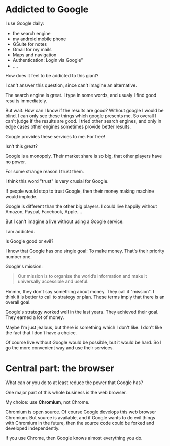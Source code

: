 # Addicted to Google

I use Google daily:

* the search engine
* my android mobile phone
* GSuite for notes
* Gmail for my mails
* Maps and navigation
* Authentication: Login via Google"
* ....

How does it feel to be addicted to this giant?

I can't answer this question, since can't imagine an alternative.

The search engine is great. I type in some words, and usualy I find
good results immediately.

But wait. How can I know if the results are good? Without google I would
be blind. I can only see these things which google presents me. So overall
I can't judge if the results are good. I tried other search engines, and
only in edge cases other engines sometimes provide better results.

Google provides these services to me. For free!

Isn't this great?

Google is a monopoly. Their market share is so big, that other players have no power.

For some strange reason I trust them.

I think this word "trust" is very crusial for Google.

If people would stop to trust Google, then their money making machine would implode.

Google is different than the other big players. I could live happily without Amazon, Paypal, Facebook, Apple....

But I can't imagine a live without using a Google service.

I am addicted.

Is Google good or evil?

I know that Google has one single goal: To make money. That's their priority number one.

Google's mission:

> Our mission is to organise the world’s information and make it universally accessible and useful.

Hmmm, they don't say something about money. They call it "mission". I think it is better to call to strategy or plan.
These terms imply that there is an overall goal.

Google's strategy worked well in the last years. They achieved their goal. They earned a lot of money.

Maybe I'm just jealous, but there is something which I don't like. I don't like the fact that I don't have a choice.

Of course live without Google would be possible, but it would be hard. So I go the more convenient way and use their services.

# Central part: the browser

What can or you do to at least reduce the power that Google has?

One major part of this whole business is the web browser.

My choice: use **Chromium**, not Chrome.

Chromium is open source. Of course Google develops this web browser Chromium. But source is available,
and if Google wants to do evil things
with Chromium in the future, then the source code could be forked and developed independently.

If you use Chrome, then Google knows almost everything you do.

